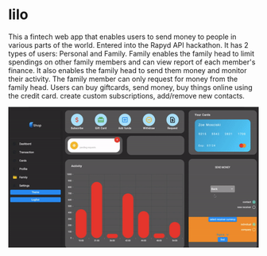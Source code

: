 # lilo

This a fintech web app that enables users to send money to people in various parts of the world. Entered into the Rapyd API hackathon. It has 2 types of users: Personal and Family. Family enables the family head to limit spendings on other family members and can view report of each member's finance. It also enables the family head to send them money and monitor their activity. The family member can only request for money from the family head. Users can buy giftcards, send money, buy things online using the credit card. create custom subscriptions, add/remove new contacts.

![preview](https://github.com/APerson101/lilo/blob/master/preview.gif)
